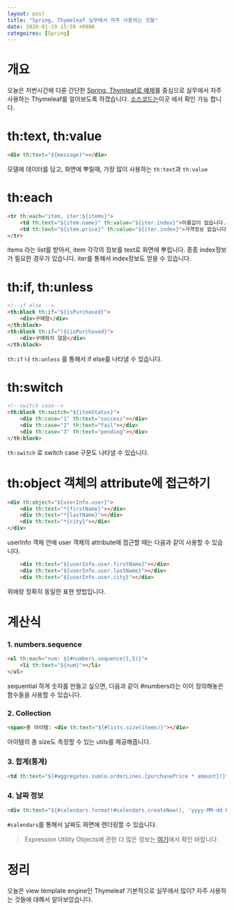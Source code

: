 ```yaml
---
layout: post
title: "Spring, Thymeleaf 실무에서 자주 사용하는 것들"
date: 2020-01-19 15:59 +0900
categoires: [Spring]
---
```


# 개요
오늘은 저번시간에 다룬 간단한 [Spring, Thymleaf로 예제](https://umanking.github.io/spring/spring-thymeleaf/)를 중심으로 실무에서 자주 사용하는 Thymeleaf를 알아보도록 하겠습니다. 
[소스코드는](https://github.com/umanking/spring-workspace/tree/master/spring-thymleaf)이곳 에서 확인 가능 합니다.

# th:text, th:value
```html
<div th:text="${message}"></div>
```
모델에 데이터를 담고, 화면에 뿌릴때, 가장 많이 사용하는 `th:text`과 `th:value` 
# th:each 
```html
<tr th:each="item, iter:${items}">
    <td th:text="${item.name}" th:value="${iter.index}">이름값이 없습니다.</td>
    <td th:text="${item.price}" th:value="${iter.index}">가격정보 없습니다.</td>
</tr>
```

items 라는 list를 받아서, item 각각의 정보를 text로 화면에 뿌립니다. 종종 index정보가 필요한 경우가 있습니다.
iter를 통해서 index정보도 얻을 수 있습니다. 

# th:if, th:unless

```html
<!--if else -->
<th:block th:if="${isPurchased}">
    <div>구매함</div>
</th:block>
<th:block th:if="!${isPurchased}">
    <div>구매하지 않음</div>
</th:block>
```
`th:if` 나 `th:unless` 를 통해서 if else를 나타낼 수 있습니다.

# th:switch
```html
<!--switch case-->
<th:block th:switch="${itemStatus}">
    <div th:case="1" th:text="success"></div>
    <div th:case="2" th:text="fail"></div>
    <div th:case="3" th:text="pending"></div>
</th:block>
```
`th:switch` 로 switch case 구문도 나타낼 수 있습니다. 

# th:object 객체의 attribute에 접근하기
```html
<div th:object="${userInfo.user}">
    <div th:text="*{firstName}"></div>
    <div th:text="*{lastName}"></div>
    <div th:text="*{city}"></div>
</div>
```
userInfo 객체 안에 user 객체의 attribute에 접근할 때는 다음과 같이 사용할 수 있습니다. 
```html
    <div th:text="${userInfo.user.firstName}"></div>
    <div th:text="${userInfo.user.lastName}"></div>
    <div th:text="${userInfo.user.city}"></div>
```
위에랑 정확히 동일한 표현 방법입니다.


# 계산식
### 1. numbers.sequence
```html
<ul th:each="num: ${#numbers.sequence(1,5)}">
    <li th:text="${num}"></li>
</ul>
```
sequential 하게 숫자를 만들고 싶으면, 다음과 같이 #numbers라는 이미 정의해놓은 함수들을 사용할 수 있습니다. 
### 2. Collection
```html
<span>총 아이템: <div th:text="${#lists.size(items)}"></div>
```
아이템의 총 size도 측정할 수 있는 utils를 제공해줍니다. 

### 3. 합계(통계)
```html
<td th:text="${#aggregates.sum(o.orderLines.{purchasePrice * amount})}">23.32</td>
```


### 4. 날짜 정보
```html
<div th:text="${#calendars.format(#calendars.createNow(), 'yyyy-MM-dd HH:mm')}"></div>
```
`#calendars`를 통해서 날짜도 화면에 렌더링할 수 있습니다. 

> Expression Utility Objects에 관한 더 많은 정보는 [여기](https://www.docs4dev.com/docs/en/thymeleaf/3.0/reference/using_thymeleaf.html#expression-utility-objects)에서 확인 바랍니다.


# 정리 
오늘은 view template engine인 Thymeleaf 기본적으로 실무에서 많이? 자주 사용하는 것들에 대해서 알아보았습니다. 
